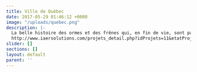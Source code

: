 ```yaml
---
title: Ville de Québec
date: 2017-05-29 01:46:12 +0000
image: "/uploads/quebec.png"
description: |-
  La belle histoire des ormes et des frênes qui, en fin de vie, sont partis du paysage extérieur à la salle de conférence
  http://www.iaersolutions.com/projets_detail.php?idProjets=11&etatProjets=2
slider: []
sections: []
layout: default
parent: ''
---
```

